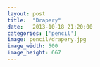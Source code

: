```yaml
---
layout: post
title:  "Drapery"
date:   2013-10-18 21:20:00
categories: ['pencil']
image: pencil/drapery.jpg
image_width: 500
image_height: 667
---
```


